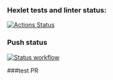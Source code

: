 ### Hexlet tests and linter status:
[![Actions Status](https://github.com/mikonoid/devops-for-programmers-project-lvl1/workflows/hexlet-check/badge.svg)](https://github.com/mikonoid/devops-for-programmers-project-lvl1/actions)

### Push status

[![Status workflow](https://github.com/mikonoid/devops-for-programmers-project-lvl1/actions/workflows/push.yml/badge.svg)](https://github.com/mikonoid/devops-for-programmers-project-lvl1/actions/workflows/push.yml)

###test PR
